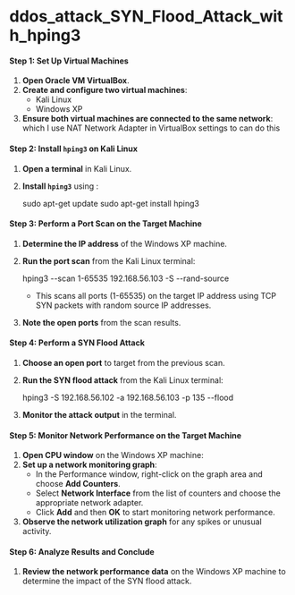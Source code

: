# ddos_attack_SYN_Flood_Attack_with_hping3

#### Step 1: Set Up Virtual Machines
1. **Open Oracle VM VirtualBox**.
2. **Create and configure two virtual machines**:
   - Kali Linux
   - Windows XP
3. **Ensure both virtual machines are connected to the same network**:
   which I use NAT Network Adapter in VirtualBox settings to can do this

#### Step 2: Install `hping3` on Kali Linux
1. **Open a terminal** in Kali Linux.
2. **Install `hping3`**  using :

   sudo apt-get update
   sudo apt-get install hping3
 

#### Step 3: Perform a Port Scan on the Target Machine
1. **Determine the IP address** of the Windows XP machine.
2. **Run the port scan** from the Kali Linux terminal:
  
   hping3 --scan 1-65535 192.168.56.103 -S --rand-source
  
   - This scans all ports (1-65535) on the target IP address using TCP SYN packets with random source IP addresses.
3. **Note the open ports** from the scan results.

#### Step 4: Perform a SYN Flood Attack
1. **Choose an open port** to target from the previous scan.
2. **Run the SYN flood attack** from the Kali Linux terminal:
  
   hping3 -S 192.168.56.102 -a 192.168.56.103 -p 135 --flood

3. **Monitor the attack output** in the terminal.

#### Step 5: Monitor Network Performance on the Target Machine
1. **Open CPU window** on the Windows XP machine:
2. **Set up a network monitoring graph**:
   - In the Performance window, right-click on the graph area and choose **Add Counters**.
   - Select **Network Interface** from the list of counters and choose the appropriate network adapter.
   - Click **Add** and then **OK** to start monitoring network performance.
3. **Observe the network utilization graph** for any spikes or unusual activity.

#### Step 6: Analyze Results and Conclude
1. **Review the network performance data** on the Windows XP machine to determine the impact of the SYN flood attack.






